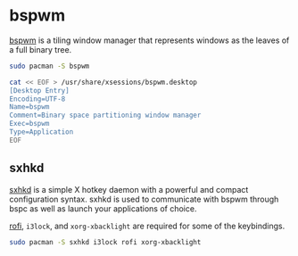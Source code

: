 bspwm
=====

[bspwm](https://github.com/baskerville/bspwm) is a tiling window manager that
represents windows as the leaves of a full binary tree.

```bash
sudo pacman -S bspwm

cat << EOF > /usr/share/xsessions/bspwm.desktop
[Desktop Entry]
Encoding=UTF-8
Name=bspwm
Comment=Binary space partitioning window manager
Exec=bspwm
Type=Application
EOF
```

sxhkd
-----

[sxhkd](https://github.com/baskerville/sxhkd) is a simple X hotkey daemon with
a powerful and compact configuration syntax. sxhkd is used to communicate with
bspwm through bspc as well as launch your applications of choice.

[rofi](https://www.archlinux.org/packages/community/x86_64/rofi/), `i3lock`,
and `xorg-xbacklight` are required for some of the keybindings.

```bash
sudo pacman -S sxhkd i3lock rofi xorg-xbacklight
```
